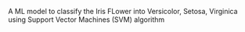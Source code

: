 A ML model to classify the Iris FLower into Versicolor, Setosa, Virginica using Support Vector Machines (SVM) algorithm 
